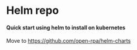 # Helm repo
#### Quick start using helm to install on kubernetes

Move to https://github.com/open-rpa/helm-charts